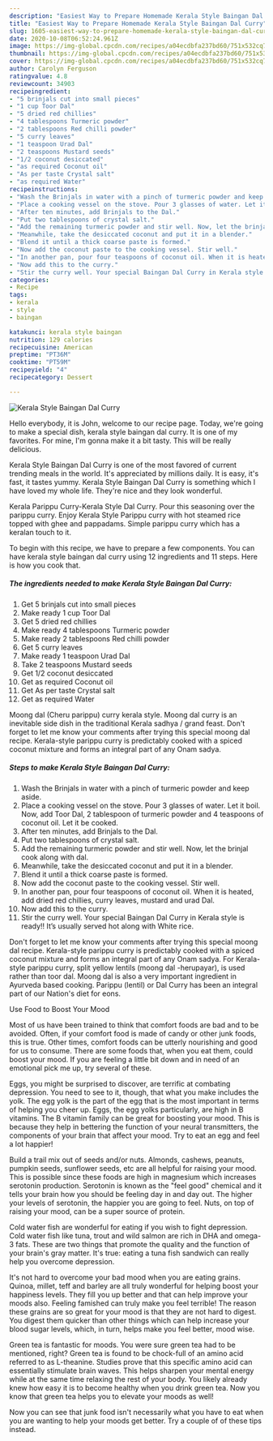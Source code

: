 ```yaml
---
description: "Easiest Way to Prepare Homemade Kerala Style Baingan Dal Curry"
title: "Easiest Way to Prepare Homemade Kerala Style Baingan Dal Curry"
slug: 1605-easiest-way-to-prepare-homemade-kerala-style-baingan-dal-curry
date: 2020-10-08T06:52:24.961Z
image: https://img-global.cpcdn.com/recipes/a04ecdbfa237bd60/751x532cq70/kerala-style-baingan-dal-curry-recipe-main-photo.jpg
thumbnail: https://img-global.cpcdn.com/recipes/a04ecdbfa237bd60/751x532cq70/kerala-style-baingan-dal-curry-recipe-main-photo.jpg
cover: https://img-global.cpcdn.com/recipes/a04ecdbfa237bd60/751x532cq70/kerala-style-baingan-dal-curry-recipe-main-photo.jpg
author: Carolyn Ferguson
ratingvalue: 4.8
reviewcount: 34903
recipeingredient:
- "5 brinjals cut into small pieces"
- "1 cup Toor Dal"
- "5 dried red chillies"
- "4 tablespoons Turmeric powder"
- "2 tablespoons Red chilli powder"
- "5 curry leaves"
- "1 teaspoon Urad Dal"
- "2 teaspoons Mustard seeds"
- "1/2 coconut desiccated"
- "as required Coconut oil"
- "As per taste Crystal salt"
- "as required Water"
recipeinstructions:
- "Wash the Brinjals in water with a pinch of turmeric powder and keep aside."
- "Place a cooking vessel on the stove. Pour 3 glasses of water. Let it boil. Now, add Toor Dal, 2 tablespoon of turmeric powder and 4 teaspoons of coconut oil. Let it be cooked."
- "After ten minutes, add Brinjals to the Dal."
- "Put two tablespoons of crystal salt."
- "Add the remaining turmeric powder and stir well. Now, let the brinjal cook along with dal."
- "Meanwhile, take the desiccated coconut and put it in a blender."
- "Blend it until a thick coarse paste is formed."
- "Now add the coconut paste to the cooking vessel. Stir well."
- "In another pan, pour four teaspoons of coconut oil. When it is heated, add dried red chillies, curry leaves, mustard and urad Dal."
- "Now add this to the curry."
- "Stir the curry well. Your special Baingan Dal Curry in Kerala style is ready!! It’s usually served hot along with White rice."
categories:
- Recipe
tags:
- kerala
- style
- baingan

katakunci: kerala style baingan 
nutrition: 129 calories
recipecuisine: American
preptime: "PT36M"
cooktime: "PT59M"
recipeyield: "4"
recipecategory: Dessert

---
```



![Kerala Style Baingan Dal Curry](https://img-global.cpcdn.com/recipes/a04ecdbfa237bd60/751x532cq70/kerala-style-baingan-dal-curry-recipe-main-photo.jpg)

Hello everybody, it is John, welcome to our recipe page. Today, we're going to make a special dish, kerala style baingan dal curry. It is one of my favorites. For mine, I'm gonna make it a bit tasty. This will be really delicious.

Kerala Style Baingan Dal Curry is one of the most favored of current trending meals in the world. It's appreciated by millions daily. It is easy, it's fast, it tastes yummy. Kerala Style Baingan Dal Curry is something which I have loved my whole life. They're nice and they look wonderful.

Kerala Parippu Curry-Kerala Style Dal Curry. Pour this seasoning over the parippu curry. Enjoy Kerala Style Parippu curry with hot steamed rice topped with ghee and pappadams. Simple parippu curry which has a keralan touch to it.


To begin with this recipe, we have to prepare a few components. You can have kerala style baingan dal curry using 12 ingredients and 11 steps. Here is how you cook that.

<!--inarticleads1-->

##### The ingredients needed to make Kerala Style Baingan Dal Curry:

1. Get 5 brinjals cut into small pieces
1. Make ready 1 cup Toor Dal
1. Get 5 dried red chillies
1. Make ready 4 tablespoons Turmeric powder
1. Make ready 2 tablespoons Red chilli powder
1. Get 5 curry leaves
1. Make ready 1 teaspoon Urad Dal
1. Take 2 teaspoons Mustard seeds
1. Get 1/2 coconut desiccated
1. Get as required Coconut oil
1. Get As per taste Crystal salt
1. Get as required Water


Moong dal (Cheru parippu) curry kerala style. Moong dal curry is an inevitable side dish in the traditional Kerala sadhya / grand feast. Don&#39;t forget to let me know your comments after trying this special moong dal recipe. Kerala-style parippu curry is predictably cooked with a spiced coconut mixture and forms an integral part of any Onam sadya. 

<!--inarticleads2-->

##### Steps to make Kerala Style Baingan Dal Curry:

1. Wash the Brinjals in water with a pinch of turmeric powder and keep aside.
1. Place a cooking vessel on the stove. Pour 3 glasses of water. Let it boil. Now, add Toor Dal, 2 tablespoon of turmeric powder and 4 teaspoons of coconut oil. Let it be cooked.
1. After ten minutes, add Brinjals to the Dal.
1. Put two tablespoons of crystal salt.
1. Add the remaining turmeric powder and stir well. Now, let the brinjal cook along with dal.
1. Meanwhile, take the desiccated coconut and put it in a blender.
1. Blend it until a thick coarse paste is formed.
1. Now add the coconut paste to the cooking vessel. Stir well.
1. In another pan, pour four teaspoons of coconut oil. When it is heated, add dried red chillies, curry leaves, mustard and urad Dal.
1. Now add this to the curry.
1. Stir the curry well. Your special Baingan Dal Curry in Kerala style is ready!! It’s usually served hot along with White rice.


Don&#39;t forget to let me know your comments after trying this special moong dal recipe. Kerala-style parippu curry is predictably cooked with a spiced coconut mixture and forms an integral part of any Onam sadya. For Kerala-style parippu curry, split yellow lentils (moong dal -herupayar), is used rather than toor dal. Moong dal is also a very important ingredient in Ayurveda based cooking. Parippu (lentil) or Dal Curry has been an integral part of our Nation&#39;s diet for eons. 

Use Food to Boost Your Mood


Most of us have been trained to think that comfort foods are bad and to be avoided. Often, if your comfort food is made of candy or other junk foods, this is true. Other times, comfort foods can be utterly nourishing and good for us to consume. There are some foods that, when you eat them, could boost your mood. If you are feeling a little bit down and in need of an emotional pick me up, try several of these.

Eggs, you might be surprised to discover, are terrific at combating depression. You need to see to it, though, that what you make includes the yolk. The egg yolk is the part of the egg that is the most important in terms of helping you cheer up. Eggs, the egg yolks particularly, are high in B vitamins. The B vitamin family can be great for boosting your mood. This is because they help in bettering the function of your neural transmitters, the components of your brain that affect your mood. Try to eat an egg and feel a lot happier!

Build a trail mix out of seeds and/or nuts. Almonds, cashews, peanuts, pumpkin seeds, sunflower seeds, etc are all helpful for raising your mood. This is possible since these foods are high in magnesium which increases serotonin production. Serotonin is known as the "feel good" chemical and it tells your brain how you should be feeling day in and day out. The higher your levels of serotonin, the happier you are going to feel. Nuts, on top of raising your mood, can be a super source of protein.

Cold water fish are wonderful for eating if you wish to fight depression. Cold water fish like tuna, trout and wild salmon are rich in DHA and omega-3 fats. These are two things that promote the quality and the function of your brain's gray matter. It's true: eating a tuna fish sandwich can really help you overcome depression. 

It's not hard to overcome your bad mood when you are eating grains. Quinoa, millet, teff and barley are all truly wonderful for helping boost your happiness levels. They fill you up better and that can help improve your moods also. Feeling famished can truly make you feel terrible! The reason these grains are so great for your mood is that they are not hard to digest. You digest them quicker than other things which can help increase your blood sugar levels, which, in turn, helps make you feel better, mood wise.

Green tea is fantastic for moods. You were sure green tea had to be mentioned, right? Green tea is found to be chock-full of an amino acid referred to as L-theanine. Studies prove that this specific amino acid can essentially stimulate brain waves. This helps sharpen your mental energy while at the same time relaxing the rest of your body. You likely already knew how easy it is to become healthy when you drink green tea. Now you know that green tea helps you to elevate your moods as well!

Now you can see that junk food isn't necessarily what you have to eat when you are wanting to help your moods get better. Try  a  couple of  of  these  tips  instead.

